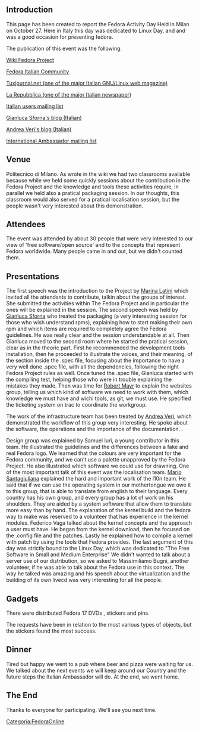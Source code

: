 Introduction
------------

This page has been created to report the Fedora Activity Day Held in Milan on October 27. Here in Italy this day was dedicated to Linux Day, and and was a good occasion for presenting fedora.

The publication of this event was the following:

[Wiki Fedora Project](http://fedoraproject.org/wiki/FAD_LinuxDayMi_2012)

[Fedora Italian Community](http://forum.fedoraonline.it/viewtopic.php?id=18876)

[Tuxjournal.net (one of the major Italian GNU/Linux web magazine)](http://www.tuxjournal.net/fedora-activity-day-il-27-ottobre-al-linuxday-2012-di-milano/)

[La Repubblica (one of the major Italian newspaper)](http://www.repubblica.it/tecnologia/2012/10/26/news/linux_day-45381676/)

[Italian users mailing list](http://lists.fedoraproject.org/pipermail/it-users/2012-August/002704.html)

[Gianluca Sforna's blog (Italian)](http://morefedora.blogspot.it/2012/10/fedora-activity-day-milano.html?utm_source=feedburner&utm_medium=feed&utm_campaign=Feed:+morefedora+%28More+Fedora%29)

[Andrea Veri's blog (Italian)](http://www.dragonsreach.it/category/fedoraonline/)

[International Ambassador mailing list](http://lists.fedoraproject.org/pipermail/ambassadors/2012-August/020182.html)

Venue
-----

Politecnico di Milano. As wrote in the wiki we had two classrooms available because while we held some quickly sessions about the contribution in the Fedora Project and the knowledge and tools these activities require, in parallel we held also a pratical packaging session. In our thoughts, this classroom would also served for a pratical localisation session, but the people wasn't very interested about this demonstration.

Attendees
---------

The event was attended by about 30 people that were very interested to our view of 'free software/open source' and to the concepts that represent Fedora worldwide. Many people came in and out, but we didn't counted them.

Presentations
-------------

The first speech was the introduction to the Project by [Marina Latini](http://fedoraproject.org/wiki/User:Deneb) which invited all the attendants to contribute, talkin about the groups of interest. She submitted the activities within The Fedora Project and in particular the ones will be explained in the session.
The second speech was held by [Gianluca Sforna](http://fedoraproject.org/wiki/User:Giallu) who treated the packaging (a very interesting session for those who wish understand rpms), explaining how to start making their own rpm and which items are required to completely agree the Fedora guidelines. He was really clear and the session understandable at all.
Then Gianluca moved to the second room where he started the pratical session, clear as in the theoric part.
First he recommended the devolopment tools installation, then he proceeded to illustrate the voices, and their meaning, of the section inside the .spec file, focusing about the importance to have a very well done .spec file, with all the dependencies, following the right Fedora Project rules as well.
Once tuned the .spec file, Gianluca started with the compiling test, helping those who were in trouble explaining the mistakes they made.
Then was time for [Robert Mayr](http://fedoraproject.org/wiki/User:Robyduck) to explain the websites group, telling us which kind of software we need to work with them, which knowledge we must have and wichi tools, as git, we must use.
He specified the ticketing system on trac to coordinate the workgroup.

The work of the infrastructure team has been treated by [Andrea Veri](http://fedoraproject.org/wiki/User:Averi), which demonstrated the workflow of this group very interesting.
He spoke about the software, the operations and the importance of the documentation.
.

Design group was explained by Samuel Iuri, a young contributor in this team. He illustrated the guidelines and the differences between a fake and real Fedora logo.
We learned that the colours are very important for the Fedora community, and we can't use a palette unapproved by the Fedora Project.
He also illustrated which software we could use for drawning.
One of the most important talk of this event was the localisation team.
[Mario Santagiuliana](http://fedoraproject.org/wiki/User:Marionline) explained the hard and important work of the l10n team.
He said that if we can use the operating system in our mothertongue we owe it to this group, that is able to translate from english to their language.
Every country has his own group, and every group has a lot of work on his shoulders. They are aided by a system software that allow them to translate more easy than by hand.
The explanation of the kernel build and the fedora way to make was reserved to a volunteer that has experience in the kernel modules.
Federico Vaga talked about the kernel concepts and the approach a user must have.
He began from the kernel download, then he focused on the .config file and the patches.
Lastly he explained how to compile a kernel with patch by using the tools that Fedora provides.
The last argument of this day was strictly bound to the Linux Day, which was dedicated to "The Free Software in Small and Medium Enterprise"
We didn't wanted to talk about a server use of our distribution, so we asked to Massimiliamo Bugni, another volunteer, if he was able to talk about the Fedora use in this context.
The way he talked was amazing and his speech about the virtualization and the building of its own livecd was very interesting for all the people.

Gadgets
-------

There were distributed Fedora 17 DVDs , stickers and pins.

The requests have been in relation to the most various types of objects, but the stickers found the most success.

Dinner
------

Tired but happy we went to a pub where beer and pizza were waiting for us. We talked about the next events we will keep around our Country and the future steps the Italian Ambassador will do. At the end, we went home.

The End
-------

Thanks to everyone for participating. We'll see you next time.

<Categoria:FedoraOnline>
